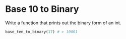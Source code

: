 # Base 10 to Binary

Write a function that prints out the binary form of an int.

```python
base_ten_to_binary(17) # > 10001
```

